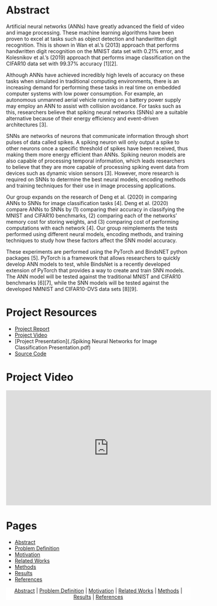 # Abstract

Artificial neural networks (ANNs) have greatly advanced the field of video and image processing. These machine learning algorithms have been proven to excel at tasks such as object detection and handwritten digit recognition. This is shown in Wan et al.’s (2013) approach that performs handwritten digit recognition on the MNIST data set with 0.21\% error, and Kolesnikov et al.’s (2019) approach that performs image classification on the CIFAR10 data set with 99.37\% accuracy [1][2]. 

Although ANNs have achieved incredibly high levels of accuracy on these tasks when simulated in traditional computing environments, there is an increasing demand for performing these tasks in real time on embedded computer systems with low power consumption. For example, an autonomous unmanned aerial vehicle running on a battery power supply may employ an ANN to assist with collision avoidance. For tasks such as this, researchers believe that spiking neural networks (SNNs) are a suitable alternative because of their energy efficiency and event-driven architectures [3].

SNNs are networks of neurons that communicate information through short pulses of data called spikes. A spiking neuron will only output a spike to other neurons once a specific threshold of spikes have been received, thus making them more energy efficient than ANNs. Spiking neuron models are also capable of processing temporal information, which leads researchers to believe that they are more capable of processing spiking event data from devices such as dynamic vision sensors [3]. However, more research is required on SNNs to determine the best neural models, encoding methods and training techniques for their use in image processing applications.

Our group expands on the research of Deng et al. (2020) in comparing ANNs to SNNs for image classification tasks [4]. Deng et al. (2020) compare ANNs to SNNs by (1) comparing their accuracy in classifying the MNIST and CIFAR10 benchmarks, (2) comparing each of the networks’ memory cost for storing weights, and (3) comparing cost of performing computations with each network [4]. Our group reimplements the tests performed using different neural models, encoding methods, and training techniques to study how these factors affect the SNN model accuracy.

These experiments are performed using the PyTorch and BindsNET python packages [5]. PyTorch is a framework that allows researchers to quickly develop ANN models to test, while BindsNet is a recently developed extension of PyTorch that provides a way to create and train SNN models. The ANN model will be tested against the traditional MNIST and CIFAR10 benchmarks [6][7], while the SNN models will be tested against the developed NMNIST and CIFAR10-DVS data sets [8][9].

# Project Resources
- [Project Report]()
- [Project Video](https://www.youtube.com/watch?v=yVP_vmSdnkg)
- [Project Presentation](./Spiking Neural Networks for Image Classification Presentation.pdf)
- [Source Code](https://github.com/oshears/adv-ml-2020-snn-project)

# Project Video
<iframe width="560" height="315" src="https://www.youtube.com/embed/yVP_vmSdnkg" frameborder="0" allow="accelerometer; autoplay; clipboard-write; encrypted-media; gyroscope; picture-in-picture" allowfullscreen></iframe>

# Pages
- [Abstract](./index.md)
- [Problem Definition](./problem.md)
- [Motivation](./motivation.md)
- [Related Works](./related.md)
- [Methods](./methods.md)
- [Results](./results.md)
- [References](./references.md)

<p style="text-align: center; background-color: white;">
  <a href="{{./index.md}}">Abstract</a> |
  <a href="{{./problem.md}}">Problem Definition</a> | 
  <a href="{{./motivation.md}}">Motivation</a> | 
  <a href="{{./related.md}}">Related Works</a> | 
  <a href="{{./methods.md}}">Methods</a> | 
  <a href="{{./results.md}}">Results</a> | 
  <a href="{{./references.md}}">References</a>
</p>